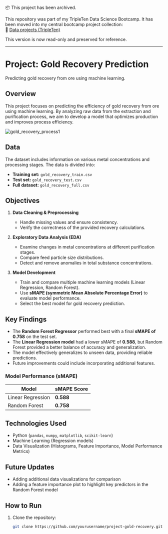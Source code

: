 📦 This project has been archived.

This repository was part of my TripleTen Data Science Bootcamp. It has been moved into my central bootcamp project collection:  
🔗 [Data projects (TripleTen)](https://github.com/littleteapot3/data-projects-tripleten)

This version is now read-only and preserved for reference.

----

# Project: Gold Recovery Prediction
Predicting gold recovery from ore using machine learning.

## Overview
This project focuses on predicting the efficiency of gold recovery from ore using machine learning. By analyzing raw data from the extraction and purification process, we aim to develop a model that optimizes production and improves process efficiency.

![gold_recovery_process1](https://github.com/user-attachments/assets/af3ecfea-7f4d-46dd-a665-1a31702e2547)


## Data
The dataset includes information on various metal concentrations and processing stages. The data is divided into:
- **Training set:** `gold_recovery_train.csv`
- **Test set:** `gold_recovery_test.csv`
- **Full dataset:** `gold_recovery_full.csv`

## Objectives
1. **Data Cleaning & Preprocessing**
   - Handle missing values and ensure consistency.
   - Verify the correctness of the provided recovery calculations.

2. **Exploratory Data Analysis (EDA)**
   - Examine changes in metal concentrations at different purification stages.
   - Compare feed particle size distributions.
   - Detect and remove anomalies in total substance concentrations.

3. **Model Development**
   - Train and compare multiple machine learning models (Linear Regression, Random Forest).
   - Use **sMAPE (symmetric Mean Absolute Percentage Error)** to evaluate model performance.
   - Select the best model for gold recovery prediction.

## Key Findings
- The **Random Forest Regressor** performed best with a final **sMAPE of 0.758** on the test set.
- The **Linear Regression model** had a lower sMAPE of **0.588**, but Random Forest provided a better balance of accuracy and generalization.
- The model effectively generalizes to unseen data, providing reliable predictions.
- Future improvements could include incorporating additional features.

### Model Performance (sMAPE)
| Model               | sMAPE Score |
|---------------------|------------|
| Linear Regression  | **0.588**   |
| Random Forest      | **0.758**   |
  

## Technologies Used
- Python (`pandas`, `numpy`, `matplotlib`, `scikit-learn`)
- Machine Learning (Regression models)
- Data Visualization (Histograms, Feature Importance, Model Performance Metrics)

## Future Updates
- Adding additional data visualizations for comparison
- Adding a feature importance plot to highlight key predictors in the Random Forest model 

## How to Run
1. Clone the repository:
   ```bash
   git clone https://github.com/yourusername/project-gold-recovery.git
